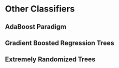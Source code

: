 # Other Classifiers  

## AdaBoost Paradigm  




## Gradient Boosted Regression Trees  



## Extremely Randomized Trees  

